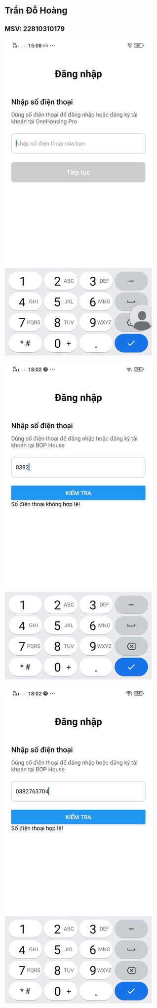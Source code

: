# Trần Đỗ Hoàng
## MSV: 22810310179
### ![Hình ảnh mẫu](z6208705020142_affbb9d6de811d267082f1aacb231bb5.jpg "Tiêu đề tùy chọn")
### ![](z6354801710892_cbc188a46213cbc239da7e5c34ed76ee.jpg "")
### ![](z6354801711012_a6dba245b937f6afefa070371228e120.jpg "")
